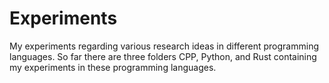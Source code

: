 # Experiments
My experiments regarding various research ideas in different programming languages. So far there are three folders CPP, Python, and Rust containing my experiments in these programming languages.

